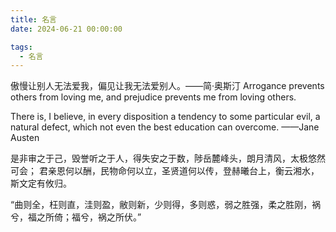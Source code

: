 ```yaml
---
title: 名言
date: 2024-06-21 00:00:00

tags: 
  - 名言
---
```

傲慢让别人无法爱我，偏见让我无法爱别人。——简·奥斯汀
Arrogance prevents others from loving me, and prejudice prevents me from loving others.


There is, I believe, in every disposition a tendency to some particular evil, a natural defect, which not even the best education can overcome.
——Jane Austen

是非审之于己，毁誉听之于人，得失安之于数，陟岳麓峰头，朗月清风，太极悠然可会； 君亲恩何以酬，民物命何以立，圣贤道何以传，登赫曦台上，衡云湘水，斯文定有攸归。


“曲则全，枉则直，洼则盈，敝则新，少则得，多则惑，弱之胜强，柔之胜刚，祸兮，福之所倚；福兮，祸之所伏。”